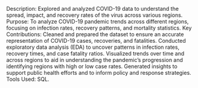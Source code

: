 Description: Explored and analyzed COVID-19 data to understand the spread, impact, and recovery rates of the virus across various regions.
Purpose: To analyze COVID-19 pandemic trends across different regions, focusing on infection rates, recovery patterns, and mortality statistics.
Key Contributions:
Cleaned and prepared the dataset to ensure an accurate representation of COVID-19 cases, recoveries, and fatalities.
Conducted exploratory data analysis (EDA) to uncover patterns in infection rates, recovery times, and case fatality ratios.
Visualized trends over time and across regions to aid in understanding the pandemic’s progression and identifying regions with high or low case rates.
Generated insights to support public health efforts and to inform policy and response strategies.
Tools Used: SQL.
